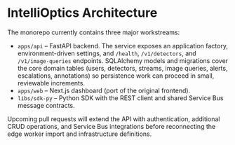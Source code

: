 # IntelliOptics Architecture

The monorepo currently contains three major workstreams:

* `apps/api` – FastAPI backend. The service exposes an application factory,
  environment-driven settings, and `/health`, `/v1/detectors`, and
  `/v1/image-queries` endpoints. SQLAlchemy models and migrations cover the core
  domain tables (users, detectors, streams, image queries, alerts, escalations,
  annotations) so persistence work can proceed in small, reviewable increments.
* `apps/web` – Next.js dashboard (port of the original frontend).
* `libs/sdk-py` – Python SDK with the REST client and shared Service Bus
  message contracts.

Upcoming pull requests will extend the API with authentication, additional CRUD
operations, and Service Bus integrations before reconnecting the edge worker
import and infrastructure definitions.

